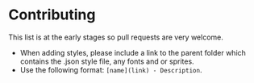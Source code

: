 # Contributing

This list is at the early stages so pull requests are very welcome.

- When adding styles, please include a link to the parent folder which contains the .json style file, any fonts and or sprites.
- Use the following format: `[name](link) - Description`.